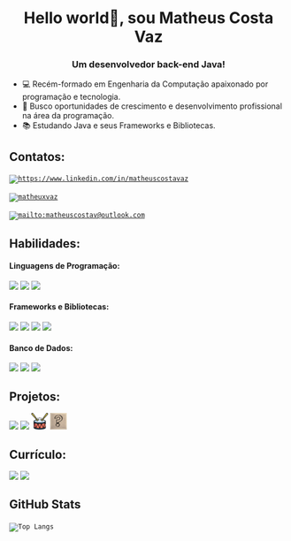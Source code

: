 <h1 align="center">Hello world👋, sou Matheus Costa Vaz</h1>
<h3 align="center">Um desenvolvedor back-end Java!</h3>

- 💻 Recém-formado em Engenharia da Computação apaixonado por programação e tecnologia.
- 🚀 Busco oportunidades de crescimento e desenvolvimento profissional na área da programação.
- 📚 Estudando Java e seus Frameworks e Bibliotecas.

<h2 align="left">Contatos:</h2>
<p align="left">
<code><a href="https://www.linkedin.com/in/matheuscostavaz" target="_blank"><img height="30" src="https://img.shields.io/badge/in%2FMatheusCostaVaz-D0D4CA?style=for-the-badge&logo=linkedin&logoColor=blue" alt="https://www.linkedin.com/in/matheuscostavaz"/></a></code> 
 
<code><a href="https://instagram.com/matheuxvaz" target="blank"><img  height="30" src="https://img.shields.io/badge/@matheuxvaz-D0D4CA?style=for-the-badge&logo=instagram" alt="matheuxvaz" /></a></code> 
 
<code><a href="mailto:matheuscostav@outlook.com" target="blank"><img  height="30" src="https://img.shields.io/badge/matheuscostav%40outlook.com-D0D4CA?style=for-the-badge&logo=microsoft-outlook&logoColor=blue" alt="mailto:matheuscostav@outlook.com" /></a></code>
</p>

<h2 align="left">Habilidades:</h2>
<p align="left">
  <h4 align="left">Linguagens de Programação:</h4> 
  <code><a href="https://www.java.com" target="blank"><img height="30" src="https://img.shields.io/badge/JAVA-BLACK?style=for-the-badge&logo=openjdk&logoColor=white&labelColor=black&color=white"></a></code>
  <code><a href="https://developer.mozilla.org/en-US/docs/Web/JavaScript" target="blank"><img height="30" src="https://img.shields.io/badge/JAVASCRIPT-BLACK?style=for-the-badge&logo=javascript&logoColor=%23F7DF1E&labelColor=black&color=%23F7DF1E"></a></code>
  <code><a href="https://www.typescriptlang.org/" target="blank"><img height="30" src="https://img.shields.io/badge/TYPESCRIPT-blue?style=for-the-badge&logo=TYPESCRIPT&logoColor=white&labelColor=blue&color=white"></a></code>  

  <h4 align="left">Frameworks e Bibliotecas:</h4> 
  <code><a href="https://spring.io/" target="blank"><img height="30" src="https://img.shields.io/badge/spring-%236DB33F.svg?style=for-the-badge&logo=spring&logoColor=white"></a></code>
  <code><a href="https://vuejs.org/" target="blank"><img height="30" src="https://img.shields.io/badge/vue.js-%2335495e.svg?style=for-the-badge&logo=vuedotjs&logoColor=%234FC08D"></a></code>
  <code><a href="https://angular.io/" target="blank"><img height="30" src="https://img.shields.io/badge/Angular-DD0031?style=for-the-badge&logo=angular&logoColor=white"></a></code>
  <code><a href="https://pandas.pydata.org/" target="blank"><img height="30" src="https://img.shields.io/badge/pandas-%23150458.svg?style=for-the-badge&logo=pandas&logoColor=white"></a></code>  

  <h4 align="left">Banco de Dados:</h4> 
  <code><a href="https://www.mysql.com/" target="blank"><img height="30" src="https://img.shields.io/badge/Mysql-797676?style=for-the-badge&logo=mysql&logoColor=blue"></a></code>
  <code><a href="https://www.postgresql.org/" target="blank"><img height="30" src="https://img.shields.io/badge/postgres-%23316192.svg?style=for-the-badge&logo=postgresql&logoColor=white"></a></code>
  <code><a href="https://www.microsoft.com/pt-br/sql-server" target="blank"><img height="30" src="https://img.shields.io/badge/Microsoft%20SQL%20Server-CC2927?style=for-the-badge&logo=microsoft%20sql%20server&logoColor=white"></a></code>
</p>

<h2 align="left">Projetos:</h2>
<code><a href="https://deliciasroyal.matheuscostav.vercel.app/" target="blank"><img height="30" src="https://github.com/MatheusCostaVaz/front-delicias-royal/blob/main/imagens/logo.png?raw=true"></a></code>
<code><a href="https://fokus.matheuscostav.vercel.app/" target="blank"><img height="30" src="https://raw.githubusercontent.com/MatheusCostaVaz/foco/main/imagens/favicon.ico"></a></code>
<code><a href="https://bateria.matheuscostav.vercel.app/" target="blank"><img height="30" src="https://github.com/MatheusCostaVaz/bateria/blob/main/images/bateria.png?raw=true"></a></code>
<code><a href="https://numerosecreto.matheuscostav.vercel.app/" target="blank"><img height="30" src="https://github.com/MatheusCostaVaz/numero-secreto/blob/main/imagens/icon.png?raw=true"></a></code>

<h2 align="left">Currículo:</h2>
<code><a href="https://uniceuma-my.sharepoint.com/:b:/g/personal/matheus92274_ceuma_com_br/EdU2LFNx2vdBvbwcyJUx9IgBBO68cSRMzEdtJ1eIuSTqVw?e=lwH60s" target="blank"><img height="30" src="https://img.shields.io/badge/CURR%C3%8DCULO-797676?style=for-the-badge&logo=readdotcv&logoColor=black"></a></code>
<code><a href="https://uniceuma-my.sharepoint.com/:b:/g/personal/matheus92274_ceuma_com_br/EaZo5GQc8TtApzNnId8ZJ8QB5DcSDAptdJX9LOn9FG7_7A?e=y6zxt2" target="blank"><img height="30" src="https://img.shields.io/badge/RESUME-797676?style=for-the-badge&logo=readdotcv&logoColor=black"></a></code>

<h2>GitHub Stats</h2>

<code>![Top Langs](https://github-readme-stats-git-masterrstaa-rickstaa.vercel.app/api/top-langs/?username=MatheusCostaVaz&layout=compact&bg_color=000&border_color=30A3DC&title_color=E94D5F&text_color=FFF)</code>
